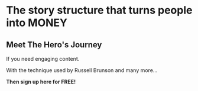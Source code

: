 # The story structure that turns people into MONEY
## **Meet The Hero's Journey**
If you need engaging content.

With the technique used by Russell Brunson and many more...  

**Then sign up here for FREE!**
